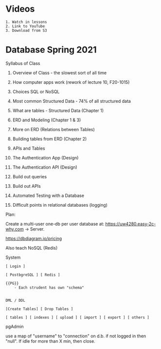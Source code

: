 
# Videos

	1. Watch in lessons
	2. Link to YouTube
	3. Download from S3


# Database Spring 2021


Syllabus of Class

1. Overview of Class - the slowest sort of all time
2. How computer apps work (rework of lecture 10, F20-1015)
3. Choices SQL or NoSQL
4. Most common Structured Data - 74% of all structured data 
3. What are tables - Structured Data (Chapter 1)
4. ERD and Modeling (Chapter 1 & 3)
5. More on ERD (Relations between Tables)
6. Building tables from ERD (Chapter 2)

6. APIs and Tables
7. The Authentication App  (Design)
7. The Authentication API  (Design)

8. Build out queries
9. Build out APIs
9. Automated Testing with a Database
9. Difficult points in relational databases (logging)

Plan:

Create a multi-user one-db per user database at:
	https://uw4280.easy-2c-why.com ->
		Server.



https://dbdiagram.io/pricing


Also teach NoSQL (Redis)


System

	[ Login ]

	[ PostbgreSQL ] [ Redis ]

	{{PG}}
		- Each strudent has own "schema"
		

	DML / DDL

	[Create Tables] [ Drop Tables ]

	[ tables ] [ indexes ] [ upload ] [ import ] [ export ] [ others ]



pgAdmin



use a map of "username" to "connection" on d.b. if not logged in then "null".  If idle for more than X min, then close.


 
